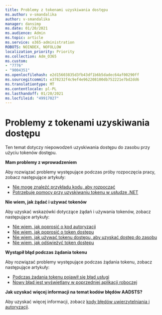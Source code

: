 ```yaml
---
title: Problemy z tokenami uzyskiwania dostępu
ms.author: v-smandalika
author: v-smandalika
manager: dansimp
ms.date: 01/20/2021
ms.audience: Admin
ms.topic: article
ms.service: o365-administration
ROBOTS: NOINDEX, NOFOLLOW
localization_priority: Priority
ms.collection: Adm_O365
ms.custom:
- "7776"
- "9004351"
ms.openlocfilehash: e2d15603835d3fb43df1b6b5dadec64af00290ff
ms.sourcegitcommit: e378232f4c9ef4e962208100db752221e7bd2dd6
ms.translationtype: MT
ms.contentlocale: pl-PL
ms.lasthandoff: 01/20/2021
ms.locfileid: "49917027"
---
```

# <a name="issues-with-getting-access-tokens"></a>Problemy z tokenami uzyskiwania dostępu

Ten temat dotyczy niepowodzeń uzyskiwania dostępu do zasobu przy użyciu tokenów dostępu.

**Mam problemy z wprowadzeniem**

Aby rozwiązać problemy występujące podczas próby rozpoczęcia pracy, zobacz następujące artykuły:

- [Nie mogę znaleźć przykładu kodu, aby rozpocząć](https://docs.microsoft.com/azure/active-directory/develop/sample-v2-code) 
- [Potrzebuję pomocy przy uzyskiwaniu tokenu w usłudze .NET](https://docs.microsoft.com/azure/active-directory/develop/authentication-flows-app-scenarios)

**Nie wiem, jak żądać i używać tokenów**

Aby uzyskać wskazówki dotyczące żądań i używania tokenów, zobacz następujące artykuły:

- [Nie wiem, jak poprosić o kod autoryzacji](https://docs.microsoft.com/azure/active-directory/develop/v2-oauth2-auth-code-flow#request-an-authorization-code) 
- [Nie wiem, jak poprosić o token dostępu](https://docs.microsoft.com/azure/active-directory/develop/v2-oauth2-auth-code-flow#use-the-authorization-code-to-request-an-access-token) 
- [Nie wiem, jak używać tokenu dostępu, aby uzyskać dostęp do zasobu](https://docs.microsoft.com/azure/active-directory/develop/v2-oauth2-auth-code-flow#use-the-access-token-to-access-the-resource) 
- [Nie wiem, jak odświeżyć token dostępu](https://docs.microsoft.com/azure/active-directory/develop/v2-oauth2-auth-code-flow#refreshing-the-access-tokens)

**Wystąpił błąd podczas żądania tokenu**

Aby rozwiązać problemy występujące podczas żądania tokenu, zobacz następujące artykuły:

- [Podczas żądania tokenu pojawił się błąd usługi](https://docs.microsoft.com/azure/active-directory/develop/reference-aadsts-error-codes) 
- [Nowy błąd jest wyświetlany w poprzedniej aplikacji roboczej](https://docs.microsoft.com/azure/active-directory/develop/reference-breaking-changes)

**Jak uzyskać więcej informacji na temat kodów błędów AADSTS?**

Aby uzyskać więcej informacji, zobacz [kody błędów uwierzytelniania i autoryzacji](https://docs.microsoft.com/azure/active-directory/develop/reference-aadsts-error-codes).





